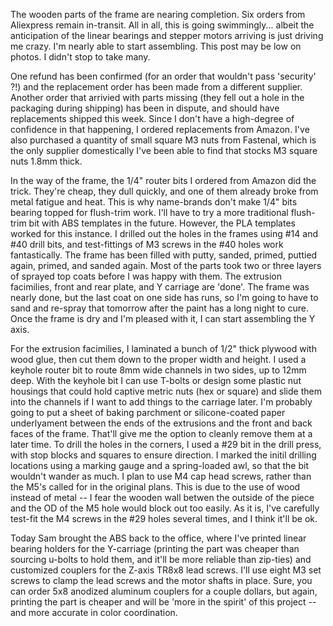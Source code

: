 The wooden parts of the frame are nearing completion. Six orders from Aliexpress remain in-transit. All in all, this is going swimmingly... albeit the anticipation of the linear bearings and stepper motors arriving is just driving me crazy. I'm nearly able to start assembling. This post may be low on photos. I didn't stop to take many.

One refund has been confirmed (for an order that wouldn't pass 'security' ?!) and the replacement order has been made from a different supplier. Another order that arrivied with parts missing (they fell out a hole in the packaging during shipping) has been in dispute, and should have replacements shipped this week. Since I don't have a high-degree of confidence in that happening, I ordered replacements from Amazon. I've also purchased a quantity of small square M3 nuts from Fastenal, which is the only supplier domestically I've been able to find that stocks M3 square nuts 1.8mm thick.

In the way of the frame, the 1/4" router bits I ordered from Amazon did the trick. They're cheap, they dull quickly, and one of them already broke from metal fatigue and heat. This is why name-brands don't make 1/4" bits bearing topped for flush-trim work. I'll have to try a more traditional flush-trim bit with ABS templates in the future. However, the PLA templates worked for this instance. I drilled out the holes in the frames using #14 and #40 drill bits, and test-fittings of M3 screws in the #40 holes work fantastically. The frame has been filled with putty, sanded, primed, puttied again, primed, and sanded again. Most of the parts took two or three layers of sprayed top coats before I was happy with them. The extrusion facimilies, front and rear plate, and Y carriage are 'done'. The frame was nearly done, but the last coat on one side has runs, so I'm going to have to sand and re-spray that tomorrow after the paint has a long night to cure. Once the frame is dry and I'm pleased with it, I can start assembling the Y axis.

For the extrusion facimilies, I laminated a bunch of 1/2" thick plywood with wood glue, then cut them down to the proper width and height. I used a keyhole router bit to route 8mm wide channels in two sides, up to 12mm deep. With the keyhole bit I can use T-bolts or design some plastic nut housings that could hold captive metric nuts (hex or square) and slide them into the channels if I want to add things to the carriage later. I'm probably going to put a sheet of baking parchment or silicone-coated paper underlyament between the ends of the extrusions and the front and back faces of the frame. That'll give me the option to cleanly remove them at a later time. To drill the holes in the corners, I used a #29 bit in the drill press, with stop blocks and squares to ensure direction. I marked the initil drilling locations using a marking gauge and a spring-loaded awl, so that the bit wouldn't wander as much. I plan to use M4 cap head screws, rather than the M5's called for in the original plans. This is due to the use of wood instead of metal -- I fear the wooden wall betwen the outside of the piece and the OD of the M5 hole would block out too easily. As it is, I've carefully test-fit the M4 screws in the #29 holes several times, and I think it'll be ok.

Today Sam brought the ABS back to the office, where I've printed linear bearing holders for the Y-carriage (printing the part was cheaper than sourcing u-bolts to hold them, and it'll be more reliable than zip-ties) and customized couplers for the Z-axis TR8x8 lead screws. I'll use eight M3 set screws to clamp the lead screws and the motor shafts in place. Sure, you can order 5x8 anodized aluminum couplers for a couple dollars, but again, printing the part is cheaper and will be 'more in the spirit' of this project -- and more accurate in color coordination.

